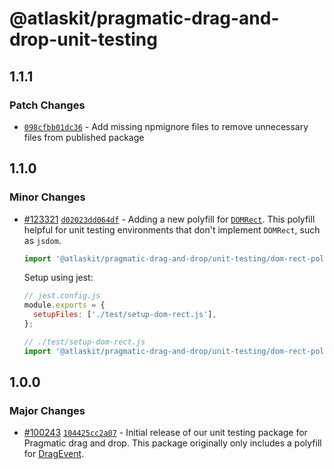 # @atlaskit/pragmatic-drag-and-drop-unit-testing

## 1.1.1

### Patch Changes

- [`098cfbb01dc36`](https://bitbucket.org/atlassian/atlassian-frontend-monorepo/commits/098cfbb01dc36) -
  Add missing npmignore files to remove unnecessary files from published package

## 1.1.0

### Minor Changes

- [#123321](https://stash.atlassian.com/projects/CONFCLOUD/repos/confluence-frontend/pull-requests/123321)
  [`d02023dd064df`](https://stash.atlassian.com/projects/CONFCLOUD/repos/confluence-frontend/commits/d02023dd064df) -
  Adding a new polyfill for [`DOMRect`](https://developer.mozilla.org/en-US/docs/Web/API/DOMRect).
  This polyfill helpful for unit testing environments that don't implement `DOMRect`, such as
  `jsdom`.

  ```js
  import '@atlaskit/pragmatic-drag-and-drop/unit-testing/dom-rect-polyfill';
  ```

  Setup using jest:

  ```js
  // jest.config.js
  module.exports = {
  	setupFiles: ['./test/setup-dom-rect.js'],
  };

  // ./test/setup-dom-rect.js
  import '@atlaskit/pragmatic-drag-and-drop/unit-testing/dom-rect-polyfill';
  ```

## 1.0.0

### Major Changes

- [#100243](https://stash.atlassian.com/projects/CONFCLOUD/repos/confluence-frontend/pull-requests/100243)
  [`104425cc2a07`](https://stash.atlassian.com/projects/CONFCLOUD/repos/confluence-frontend/commits/104425cc2a07) -
  Initial release of our unit testing package for Pragmatic drag and drop. This package originally
  only includes a polyfill for
  [DragEvent](https://developer.mozilla.org/en-US/docs/Web/API/DragEvent).
